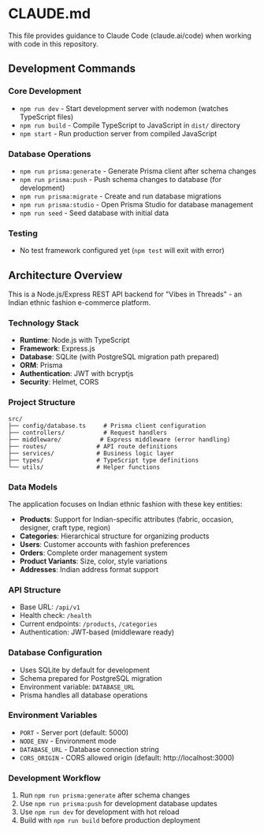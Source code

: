 # CLAUDE.md

This file provides guidance to Claude Code (claude.ai/code) when working with code in this repository.

## Development Commands

### Core Development
- `npm run dev` - Start development server with nodemon (watches TypeScript files)
- `npm run build` - Compile TypeScript to JavaScript in `dist/` directory
- `npm start` - Run production server from compiled JavaScript

### Database Operations
- `npm run prisma:generate` - Generate Prisma client after schema changes
- `npm run prisma:push` - Push schema changes to database (for development)
- `npm run prisma:migrate` - Create and run database migrations
- `npm run prisma:studio` - Open Prisma Studio for database management
- `npm run seed` - Seed database with initial data

### Testing
- No test framework configured yet (`npm test` will exit with error)

## Architecture Overview

This is a Node.js/Express REST API backend for "Vibes in Threads" - an Indian ethnic fashion e-commerce platform.

### Technology Stack
- **Runtime**: Node.js with TypeScript
- **Framework**: Express.js
- **Database**: SQLite (with PostgreSQL migration path prepared)
- **ORM**: Prisma
- **Authentication**: JWT with bcryptjs
- **Security**: Helmet, CORS

### Project Structure
```
src/
├── config/database.ts     # Prisma client configuration
├── controllers/           # Request handlers
├── middleware/           # Express middleware (error handling)
├── routes/              # API route definitions
├── services/            # Business logic layer
├── types/               # TypeScript type definitions
└── utils/               # Helper functions
```

### Data Models
The application focuses on Indian ethnic fashion with these key entities:
- **Products**: Support for Indian-specific attributes (fabric, occasion, designer, craft type, region)
- **Categories**: Hierarchical structure for organizing products
- **Users**: Customer accounts with fashion preferences
- **Orders**: Complete order management system
- **Product Variants**: Size, color, style variations
- **Addresses**: Indian address format support

### API Structure
- Base URL: `/api/v1`
- Health check: `/health`
- Current endpoints: `/products`, `/categories`
- Authentication: JWT-based (middleware ready)

### Database Configuration
- Uses SQLite by default for development
- Schema prepared for PostgreSQL migration
- Environment variable: `DATABASE_URL`
- Prisma handles all database operations

### Environment Variables
- `PORT` - Server port (default: 5000)
- `NODE_ENV` - Environment mode
- `DATABASE_URL` - Database connection string
- `CORS_ORIGIN` - CORS allowed origin (default: http://localhost:3000)

### Development Workflow
1. Run `npm run prisma:generate` after schema changes
2. Use `npm run prisma:push` for development database updates
3. Use `npm run dev` for development with hot reload
4. Build with `npm run build` before production deployment